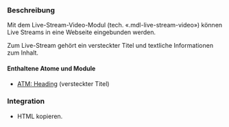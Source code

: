 ### Beschreibung

Mit dem Live-Stream-Video-Modul (tech. «.mdl-live-stream-video») können Live Streams in eine Webseite eingebunden werden.

Zum Live-Stream gehört ein versteckter Titel und textliche Informationen zum Inhalt. 

#### Enthaltene Atome und Module
* <a href="../../atoms/headings/headings.html">ATM: Heading</a> (versteckter Titel)

### Integration
* HTML kopieren.
